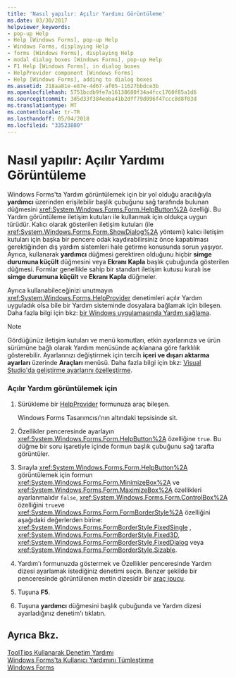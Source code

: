 ```yaml
---
title: 'Nasıl yapılır: Açılır Yardımı Görüntüleme'
ms.date: 03/30/2017
helpviewer_keywords:
- pop-up Help
- Help [Windows Forms], pop-up Help
- Windows Forms, displaying Help
- forms [Windows Forms], displaying Help
- modal dialog boxes [Windows Forms], pop-up Help
- F1 Help [Windows Forms], in dialog boxes
- HelpProvider component [Windows Forms]
- Help [Windows Forms], adding to dialog boxes
ms.assetid: 218aa81e-e87e-4d67-af05-11627bbdce3b
ms.openlocfilehash: 5751bcdb9fe7a16138680f34a4fcc1760f85a1d6
ms.sourcegitcommit: 3d5d33f384eeba41b2dff79d096f47ccc8d8f03d
ms.translationtype: MT
ms.contentlocale: tr-TR
ms.lasthandoff: 05/04/2018
ms.locfileid: "33523880"
---
```

# <a name="how-to-display-pop-up-help"></a>Nasıl yapılır: Açılır Yardımı Görüntüleme
Windows Forms'ta Yardım görüntülemek için bir yol olduğu aracılığıyla **yardımcı** üzerinden erişilebilir başlık çubuğunu sağ tarafında bulunan düğmesini <xref:System.Windows.Forms.Form.HelpButton%2A> özelliği. Bu Yardım görüntüleme iletişim kutuları ile kullanmak için oldukça uygun türüdür. Kalıcı olarak gösterilen iletişim kutuları (ile <xref:System.Windows.Forms.Form.ShowDialog%2A> yöntemi) kalıcı iletişim kutuları için başka bir pencere odak kaydırabilirsiniz önce kapatılması gerektiğinden dış yardım sistemleri hale getirme konusunda sorun yaşıyor. Ayrıca, kullanarak **yardımcı** düğmesi gerektiren olduğunu hiçbir **simge durumuna küçült** düğmesini veya **Ekranı Kapla** başlık çubuğunda gösterilen düğmesi. Formlar genellikle sahip bir standart iletişim kutusu kuralı ise **simge durumuna küçült** ve **Ekranı Kapla** düğmeler.  
  
 Ayrıca kullanabileceğinizi unutmayın <xref:System.Windows.Forms.HelpProvider> denetimleri açılır Yardım uyguladık olsa bile bir Yardım sisteminde dosyalara bağlamak için bileşen. Daha fazla bilgi için bkz: [bir Windows uygulamasında Yardım sağlama](../../../../docs/framework/winforms/advanced/how-to-provide-help-in-a-windows-application.md).  
  
> [!NOTE]
>  Gördüğünüz iletişim kutuları ve menü komutları, etkin ayarlarınıza ve ürün sürümüne bağlı olarak Yardım menüsünde açıklanana göre farklılık gösterebilir. Ayarlarınızı değiştirmek için tercih **içeri ve dışarı aktarma ayarları** üzerinde **Araçları** menüsü. Daha fazla bilgi için bkz: [Visual Studio'da geliştirme ayarlarını özelleştirme](http://msdn.microsoft.com/library/22c4debb-4e31-47a8-8f19-16f328d7dcd3).  
  
### <a name="to-display-pop-up-help"></a>Açılır Yardım görüntülemek için  
  
1.  Sürükleme bir [HelpProvider](../../../../docs/framework/winforms/controls/helpprovider-component-windows-forms.md) formunuza araç bileşen.  
  
     Windows Forms Tasarımcısı'nın altındaki tepsisinde sit.  
  
2.  Özellikler penceresinde ayarlayın <xref:System.Windows.Forms.Form.HelpButton%2A> özelliğine `true`. Bu düğme bir soru işaretiyle içinde formun başlık çubuğunu sağ tarafta görüntüler.  
  
3.  Sırayla <xref:System.Windows.Forms.Form.HelpButton%2A> görüntülemek için formun <xref:System.Windows.Forms.Form.MinimizeBox%2A> ve <xref:System.Windows.Forms.Form.MaximizeBox%2A> özellikleri ayarlanmalıdır `false`, <xref:System.Windows.Forms.Form.ControlBox%2A> özelliğini `true`ve <xref:System.Windows.Forms.Form.FormBorderStyle%2A> özelliğini aşağıdaki değerlerden birine: <xref:System.Windows.Forms.FormBorderStyle.FixedSingle> , <xref:System.Windows.Forms.FormBorderStyle.Fixed3D>, <xref:System.Windows.Forms.FormBorderStyle.FixedDialog> veya <xref:System.Windows.Forms.FormBorderStyle.Sizable>.  
  
4.  Yardım'ı formunuzda göstermek ve Özellikler penceresinde Yardım dizesi ayarlamak istediğiniz denetimi seçin. Benzer şekilde bir penceresinde görüntülenen metin dizesidir bir [araç ipucu](../../../../docs/framework/winforms/controls/tooltip-component-windows-forms.md).  
  
5.  Tuşuna **F5**.  
  
6.  Tuşuna **yardımcı** düğmesini başlık çubuğunda ve Yardım dizesi ayarladığınız denetim'ı tıklatın.  
  
## <a name="see-also"></a>Ayrıca Bkz.  
 [ToolTips Kullanarak Denetim Yardımı](../../../../docs/framework/winforms/advanced/control-help-using-tooltips.md)  
 [Windows Forms'ta Kullanıcı Yardımını Tümleştirme](../../../../docs/framework/winforms/advanced/integrating-user-help-in-windows-forms.md)  
 [Windows Forms](../../../../docs/framework/winforms/index.md)
